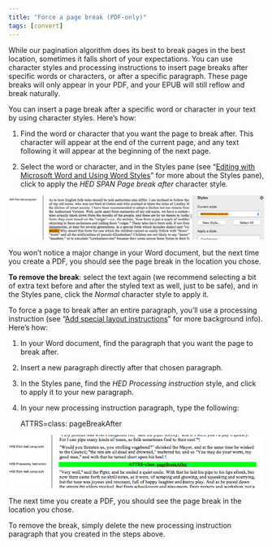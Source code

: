 ```yaml
---
title: "Force a page break (PDF-only)"
tags: [convert]
---
```

 
<html><body><section data-type="chapter" class="hsecchapter" data-hederis-type="hsecchapter" id="force-page-break" data-pi-attrs="id: force-page-break; data-tags: convert;" role="doc-chapter" data-tags="convert" data-author-name=" " data-book-title=" " title="Force a page break (PDF-only)"><p class="hblkp" data-hederis-type="hblkp" id="p7bZaRmY9">While our pagination algorithm does its best to break pages in the best location, sometimes it falls short of your expectations. You can use character styles and processing instructions to insert page breaks after specific words or characters, or after a specific paragraph. These page breaks will only appear in your PDF, and your EPUB will still reflow and break naturally.</p><section class="hwprsubsection" data-hederis-type="hwprsubsection" id="peLl6Hqcz" data-type="subsection" title="Subsection 1"><p class="hblkp" data-hederis-type="hblkp" id="pI1dU6aq1">You can insert a page break after a specific word or character in your text by using character styles. Here&#8217;s how:</p><ol class="hwprnumlist" data-hederis-type="hwprnumlist" id="pkqIez87b"><li class="hblkoli" data-hederis-type="hblkoli" id="liPBiuRY25"><p class="hblkoli" data-hederis-type="hblklip" id="pulB8eyp5">Find the word or character that you want the page to break after. This character will appear at the end of the current page, and any text following it will appear at the beginning of the next page.</p></li><li class="hblkoli" data-hederis-type="hblkoli" id="liW5h6mOAS"><p class="hblkoli" data-hederis-type="hblklip" id="pyPpQnSxJ">Select the word or character, and in the Styles pane (see &#8220;<a href="{% link _docs/fine-tune-styles.md %}" data-hederis-type="hspana" id="psGnPRhR5"><span class="Hyperlink" data-hederis-type="hspnspan" id="przvs8LSx">Editing with Microsoft Word and Using Word Styles</span></a>&#8221; for more about the Styles pane), click to apply the <em data-hederis-type="hspanem" id="p5gtev39r">HED SPAN <em class="hspanem" data-hederis-type="hspanem" id="pNyscdbWX">Page break after </em></em>character style<em class="hspanem" data-hederis-type="hspanem" id="pZMuGUDSW">.</em></p></li></ol><img data-hederis-type="hblkimg" class="hblkimg" id="prWbdinBf" src="/images/forcecharbr.png" data-img-src="/images/forcecharbr.png"/><p class="hblkp" data-hederis-type="hblkp" id="p1g7mTXxi">You won&#8217;t notice a major change in your Word document, but the next time you create a PDF, you should see the page break in the location you chose.</p><p class="hblkp" data-hederis-type="hblkp" id="pDJ5KW6kw"><strong data-hederis-type="hspanstrong" id="p7kDC0nAV">To remove the break</strong>: select the text again (we recommend selecting a bit of extra text before and after the styled text as well, just to be safe), and in the Styles pane, click the <em class="hspanem" data-hederis-type="hspanem" id="pZF6KCREn">Normal</em> character style to apply it.</p></section><section class="hwprsubsection" data-hederis-type="hwprsubsection" id="pnDqOdQje" data-type="subsection" title="Subsection 2"><p class="hblkp" data-hederis-type="hblkp" id="pl2oLlx3r">To force a page to break after an entire paragraph, you&#8217;ll use a processing instruction (see &#8220;<a href="{% link _docs/custom-design.md %}" data-hederis-type="hspana" id="pRvSwrQTJ"><span class="Hyperlink" data-hederis-type="hspnspan" id="p6whKKuaP">Add special layout instructions</span></a>&#8221; for more background info). Here&#8217;s how:</p><ol class="hwprnumlist" data-hederis-type="hwprnumlist" id="pQHUQBUXI"><li class="hblkoli" data-hederis-type="hblkoli" id="lilXIbAu1B"><p class="hblkoli" data-hederis-type="hblklip" id="p3F5oHuIU">In your Word document, find the paragraph that you want the page to break after.</p></li><li class="hblkoli" data-hederis-type="hblkoli" id="lifkux8Xf4"><p class="hblkoli" data-hederis-type="hblklip" id="pVuKBKXjf">Insert a new paragraph directly after that chosen paragraph.</p></li><li class="hblkoli" data-hederis-type="hblkoli" id="linaNndaMn"><p class="hblkoli" data-hederis-type="hblklip" id="p2mcVUqir">In the Styles pane, find the <em class="hspanem" data-hederis-type="hspanem" id="pvLAYeoFQ">HED Processing instruction</em> style, and click to apply it to your new paragraph.</p></li><li class="hblkoli" data-hederis-type="hblkoli" id="liXriXPr7m"><p class="hblkoli" data-hederis-type="hblklip" id="pWgL8uhII">In your new processing instruction paragraph, type the following:</p><div class="hwprliteral" data-hederis-type="hwprliteral" id="pqMec7BTm" data-type="programlisting" role="doc-example"><p class="hblkp" data-hederis-type="hblkp" id="pHUwgMxBL">ATTRS=class: pageBreakAfter</p></div></li></ol><img data-hederis-type="hblkimg" class="hblkimg" id="pa0M2hEnp" src="/images/forcebr.png" data-img-src="/images/forcebr.png"/><p class="hblkp" data-hederis-type="hblkp" id="pHQROvJF2">The next time you create a PDF, you should see the page break in the location you chose.</p><p class="hblkp" data-hederis-type="hblkp" id="pUsHIOy7f">To remove the break, simply delete the new processing instruction paragraph that you created in the steps above.</p></section></section></body></html>
